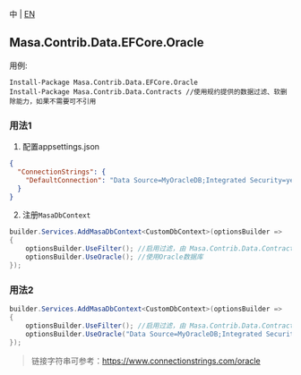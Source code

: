 中 | [EN](README.md)

## Masa.Contrib.Data.EFCore.Oracle

用例:

``` powershelll
Install-Package Masa.Contrib.Data.EFCore.Oracle
Install-Package Masa.Contrib.Data.Contracts //使用规约提供的数据过滤、软删除能力，如果不需要可不引用
```

### 用法1

1. 配置appsettings.json

``` appsettings.json
{
  "ConnectionStrings": {
    "DefaultConnection": "Data Source=MyOracleDB;Integrated Security=yes;"
  }
}
```

2. 注册`MasaDbContext`

``` C#
builder.Services.AddMasaDbContext<CustomDbContext>(optionsBuilder =>
{
    optionsBuilder.UseFilter(); //启用过滤，由 Masa.Contrib.Data.Contracts 提供
    optionsBuilder.UseOracle(); //使用Oracle数据库
});
```

### 用法2

``` C#
builder.Services.AddMasaDbContext<CustomDbContext>(optionsBuilder =>
{
    optionsBuilder.UseFilter(); //启用过滤，由 Masa.Contrib.Data.Contracts 提供
    optionsBuilder.UseOracle("Data Source=MyOracleDB;Integrated Security=yes;"); //使用Oracle数据库
});
```

> 链接字符串可参考：https://www.connectionstrings.com/oracle